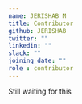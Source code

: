 ```yaml
---
name: JERISHAB M
title: Contributor
github: JERISHAB
twitter: ""
linkedin: ""
slack: ""
joining_date: ""
role : contributor
---
```


Still waiting for this
